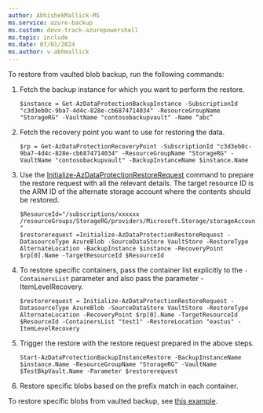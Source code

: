 ```yaml
---
author: AbhishekMallick-MS
ms.service: azure-backup
ms.custom: devx-track-azurepowershell
ms.topic: include
ms.date: 07/01/2024
ms.author: v-abhmallick
---
```


To  restore from vaulted blob backup, run the following commands:

1. Fetch the backup instance for which you want to perform the restore.

    ```azurepowershell-interactive
    $instance = Get-AzDataProtectionBackupInstance -SubscriptionId "c3d3eb0c-9ba7-4d4c-828e-cb6874714034" -ResourceGroupName "StorageRG" -VaultName "contosobackupvault" -Name “abc”
    ```

2. Fetch the recovery point you want to use for restoring the data.

    ```azurepowershell-interactive
    $rp = Get-AzDataProtectionRecoveryPoint -SubscriptionId "c3d3eb0c-9ba7-4d4c-828e-cb6874714034" -ResourceGroupName "StorageRG" -VaultName "contosobackupvault" -BackupInstanceName $instance.Name
    ```

3. Use the [Initialize-AzDataProtectionRestoreRequest](/powershell/module/az.dataprotection/initialize-azdataprotectionrestorerequest) command to prepare the restore request with all the relevant details. The target resource ID is the ARM ID of the alternate storage account where the contents should be restored.

    ```azurepowershell-interactive
    $ResourceId="/subscriptions/xxxxxx /resourceGroups/StorageRG/providers/Microsoft.Storage/storageAccounts/xxxx "
    $restorerequest =Initialize-AzDataProtectionRestoreRequest -DatasourceType AzureBlob -SourceDataStore VaultStore -RestoreType AlternateLocation -BackupInstance $instance -RecoveryPoint $rp[0].Name -TargetResourceId $ResourceId
    ```

4. To restore specific containers, pass the container list explicitly to the `-ContainersList` parameter and also pass the parameter -ItemLevelRecovery.

    ```azurepowershell-interactive
    $restorerequest = Initialize-AzDataProtectionRestoreRequest -DatasourceType AzureBlob -SourceDataStore VaultStore -RestoreType AlternateLocation -RecoveryPoint $rp[0].Name -TargetResourceId $ResourceId -ContainersList "test1" -RestoreLocation "eastus" -ItemLevelRecovery
    ```

5. Trigger the restore with the restore request prepared in the above steps.

    ```azurepowershell-interactive
    Start-AzDataProtectionBackupInstanceRestore -BackupInstanceName $instance.Name -ResourceGroupName "StorageRG" -VaultName $TestBkpVault.Name -Parameter $restorerequest
    ```

6. Restore specific blobs based on the prefix match in each container.

To restore specific blobs from vaulted backup, see [this example](/powershell/module/az.dataprotection/start-azdataprotectionbackupinstancerestore?view=azps-11.6.0&preserve-view=true#example-10-trigger-vaulted-backup-conatiners-itemlevelrestore-with-prefixmatch-for-azureblob).
